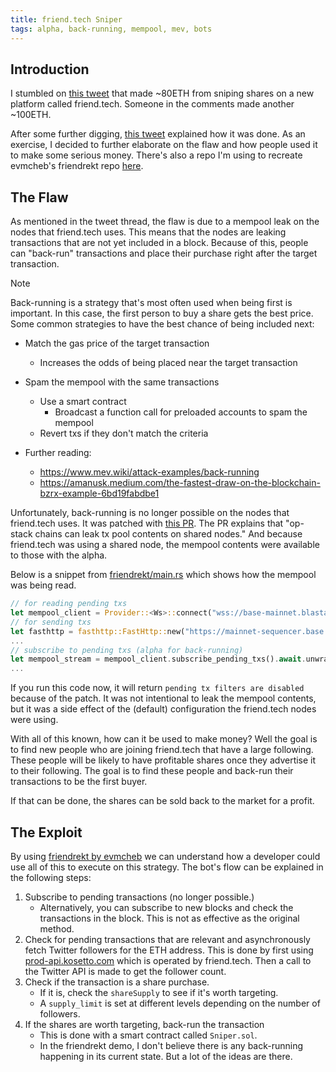 ```yaml
---
title: friend.tech Sniper
tags: alpha, back-running, mempool, mev, bots
---
```


## Introduction

I stumbled on [this tweet](https://twitter.com/BadPie1/status/1693684478638440525?s=20) that made ~80ETH from sniping shares on a new platform called friend.tech. Someone in the comments made another ~100ETH.

After some further digging, [this tweet](https://twitter.com/evmcheb/status/1694614245516955709?s=20) explained how it was done. As an exercise, I decided to further elaborate on the flaw and how people used it to make some serious money. There's also a repo I'm using to recreate evmcheb's friendrekt repo [here](https://github.com/buidlcat/friendrekt).

## The Flaw

As mentioned in the tweet thread, the flaw is due to a mempool leak on the nodes that friend.tech uses. This means that the nodes are leaking transactions that are not yet included in a block. Because of this, people can "back-run" transactions and place their purchase right after the target transaction.

>[!note]
>Back-running is a strategy that's most often used when being first is important. In this case, the first person to buy a share gets the best price. Some common strategies to have the best chance of being included next:
>
>- Match the gas price of the target transaction
>    - Increases the odds of being placed near the target transaction
>- Spam the mempool with the same transactions
>    - Use a smart contract
>        - Broadcast a function call for preloaded accounts to spam the mempool
>    - Revert txs if they don't match the criteria
>
>- Further reading:
>    - https://www.mev.wiki/attack-examples/back-running
>    - https://amanusk.medium.com/the-fastest-draw-on-the-blockchain-bzrx-example-6bd19fabdbe1

Unfortunately, back-running is no longer possible on the nodes that friend.tech uses. It was patched with [this PR](https://github.com/ethereum-optimism/op-geth/pull/118). The PR explains that "op-stack chains can leak tx pool contents on shared nodes." And because friend.tech was using a shared node, the mempool contents were available to those with the alpha.

Below is a snippet from [friendrekt/main.rs](https://github.com/evmcheb/friendrekt/blob/0a0045152a057dfb59d8fd211a1631ceec5bb6e7/friendrekt-rs/src/main.rs#L255) which shows how the mempool was being read.

```rust title="friendrekt-rs/main.rs"
// for reading pending txs
let mempool_client = Provider::<Ws>::connect("wss://base-mainnet.blastapi.io/{PROJECT_ID}").await?;
// for sending txs
let fasthttp = fasthttp::FastHttp::new("https://mainnet-sequencer.base.org/".to_string());
...
// subscribe to pending txs (alpha for back-running)
let mempool_stream = mempool_client.subscribe_pending_txs().await.unwrap();
...
```

If you run this code now, it will return `pending tx filters are disabled` because of the patch. It was not intentional to leak the mempool contents, but it was a side effect of the (default) configuration the friend.tech nodes were using.

With all of this known, how can it be used to make money? Well the goal is to find new people who are joining friend.tech that have a large following. These people will be likely to have profitable shares once they advertise it to their following. The goal is to find these people and back-run their transactions to be the first buyer.

If that can be done, the shares can be sold back to the market for a profit.

## The Exploit

By using [friendrekt by evmcheb](https://github.com/evmcheb/friendrekt) we can understand how a developer could use all of this to execute on this strategy. The bot's flow can be explained in the following steps:

1. Subscribe to pending transactions (no longer possible.)
    - Alternatively, you can subscribe to new blocks and check the transactions in the block. This is not as effective as the original method.
2. Check for pending transactions that are relevant and asynchronously fetch Twitter followers for the ETH address. This is done by first using [prod-api.kosetto.com](https://prod-api.kosetto.com/users/0xa9c8e1bb3b13264410da8923cfe48e795d1f1d60) which is operated by friend.tech. Then a call to the Twitter API is made to get the follower count.
3. Check if the transaction is a share purchase.
    - If it is, check the `shareSupply` to see if it's worth targeting.
    - A `supply_limit` is set at different levels depending on the number of followers.
4. If the shares are worth targeting, back-run the transaction
    - This is done with a smart contract called `Sniper.sol`.
    - In the friendrekt demo, I don't believe there is any back-running happening in its current state. But a lot of the ideas are there.